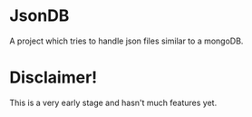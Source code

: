 # JsonDB

A project which tries to handle json files similar to a mongoDB.

# Disclaimer!
This is a very early stage and hasn't much features yet.